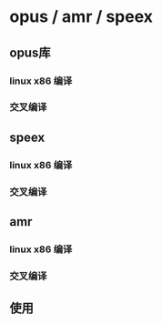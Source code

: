 # opus / amr / speex

## opus库

### linux x86 编译

### 交叉编译


## speex

### linux x86 编译

### 交叉编译


## amr

### linux x86 编译

### 交叉编译

## 使用
